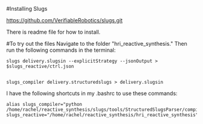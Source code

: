 #Installing Slugs

https://github.com/VerifiableRobotics/slugs.git

There is readme file for how to install.

#To try out the files 
Navigate to the folder "hri_reactive_synthesis." Then run the following commands in the terminal:


```
slugs delivery.slugsin --explicitStrategy --jsonOutput > $slugs_reactive/ctrl.json


slugs_compiler delivery.structuredslugs > delivery.slugsin

```

I have the following shortcuts in my .bashrc to use these commands:
```
alias slugs_compiler="python /home/rachel/reactive_synthesis/slugs/tools/StructuredSlugsParser/compiler.py"
slugs_reactive="/home/rachel/reactive_synthesis/hri_reactive_synthesis"
```
